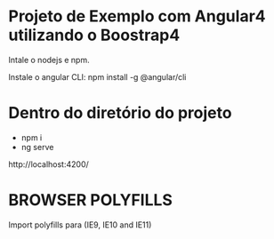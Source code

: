 # Projeto de Exemplo com Angular4 utilizando o Boostrap4

Intale o nodejs e npm.

Instale o angular CLI: npm install -g @angular/cli

# Dentro do diretório do projeto

- npm i
- ng serve

http://localhost:4200/

# BROWSER POLYFILLS

Import polyfills para (IE9, IE10 and IE11)
